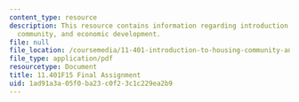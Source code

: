 ```yaml
---
content_type: resource
description: This resource contains information regarding introduction to housing,
  community, and economic development.
file: null
file_location: /coursemedia/11-401-introduction-to-housing-community-and-economic-development-fall-2015/1ad91a3a05f0ba23c0f23c1c229ea2b9_MIT11_401F15_FinalAssign.pdf
file_type: application/pdf
resourcetype: Document
title: 11.401F15 Final Assignment
uid: 1ad91a3a-05f0-ba23-c0f2-3c1c229ea2b9
---
```

